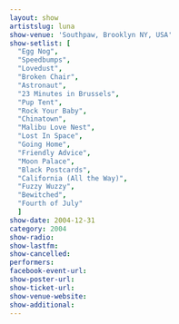 ```yaml
---
layout: show
artistslug: luna
show-venue: 'Southpaw, Brooklyn NY, USA'
show-setlist: [
  "Egg Nog",
  "Speedbumps",
  "Lovedust",
  "Broken Chair",
  "Astronaut",
  "23 Minutes in Brussels",
  "Pup Tent",
  "Rock Your Baby",
  "Chinatown",
  "Malibu Love Nest",
  "Lost In Space",
  "Going Home",
  "Friendly Advice",
  "Moon Palace",
  "Black Postcards",
  "California (All the Way)",
  "Fuzzy Wuzzy",
  "Bewitched",
  "Fourth of July"
  ]
show-date: 2004-12-31
category: 2004
show-radio: 
show-lastfm: 
show-cancelled: 
performers: 
facebook-event-url: 
show-poster-url: 
show-ticket-url: 
show-venue-website: 
show-additional: 
---
```


